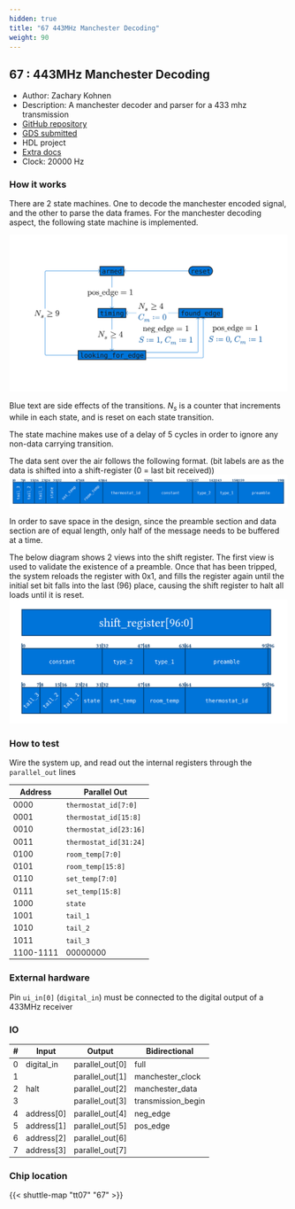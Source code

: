 ```yaml
---
hidden: true
title: "67 443MHz Manchester Decoding"
weight: 90
---
```


## 67 : 443MHz Manchester Decoding

* Author: Zachary Kohnen
* Description: A manchester decoder and parser for a 433 mhz transmission
* [GitHub repository](https://github.com/DusterTheFirst/tt07-bep-decode)
* [GDS submitted](https://github.com/DusterTheFirst/tt07-bep-decode/actions/runs/9292284299)
* HDL project
* [Extra docs]()
* Clock: 20000 Hz

<!---

This file is used to generate your project datasheet. Please fill in the information below and delete any unused
sections.

You can also include images in this folder and reference them in the markdown. Each image must be less than
512 kb in size, and the combined size of all images must be less than 1 MB.
-->


### How it works

There are 2 state machines. One to decode the manchester encoded signal, and the
other to parse the data frames. For the manchester decoding aspect, the following
state machine is implemented.

![State Diagram](images/elaborated.svg)

Blue text are side effects of the transitions. $N_s$ is a counter that increments
while in each state, and is reset on each state transition.

The state machine makes use of a delay of 5 cycles in order to ignore any non-data
carrying transition.

The data sent over the air follows the following format.
(bit labels are as the data is shifted into a shift-register (0 = last bit received))
![State Diagram](images/data_layout2.svg)

In order to save space in the design, since the preamble section and data section
are of equal length, only half of the message needs to be buffered at a time.

The below diagram shows 2 views into the shift register. The first view is used
to validate the existence of a preamble. Once that has been tripped, the system
reloads the register with 0x1, and fills the register again until the initial set
bit falls into the last (96) place, causing the shift register to halt all loads
until it is reset.
![State Diagram](images/data_layout1.svg)

### How to test

Wire the system up, and read out the internal registers through the `parallel_out`
lines

| Address   | Parallel Out           |
| --------- | ---------------------- |
| 0000      | `thermostat_id[7:0]`   |
| 0001      | `thermostat_id[15:8]`  |
| 0010      | `thermostat_id[23:16]` |
| 0011      | `thermostat_id[31:24]` |
| 0100      | `room_temp[7:0]`       |
| 0101      | `room_temp[15:8]`      |
| 0110      | `set_temp[7:0]`        |
| 0111      | `set_temp[15:8]`       |
| 1000      | `state`                |
| 1001      | `tail_1`               |
| 1010      | `tail_2`               |
| 1011      | `tail_3`               |
| 1100-1111 | 00000000               |

### External hardware

Pin `ui_in[0]` (`digital_in`) must be connected to the digital output of a 433MHz receiver


### IO

| #             | Input    | Output   | Bidirectional   |
| ------------- | -------- | -------- | --------------- |
| 0 | digital_in  | parallel_out[0]  | full        |
| 1 |   | parallel_out[1]  | manchester_clock        |
| 2 | halt  | parallel_out[2]  | manchester_data        |
| 3 |   | parallel_out[3]  | transmission_begin        |
| 4 | address[0]  | parallel_out[4]  | neg_edge        |
| 5 | address[1]  | parallel_out[5]  | pos_edge        |
| 6 | address[2]  | parallel_out[6]  |         |
| 7 | address[3]  | parallel_out[7]  |         |


### Chip location

{{< shuttle-map "tt07" "67" >}}
